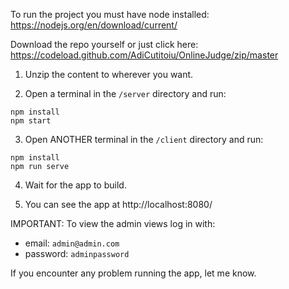 To run the project you must have node installed:  
https://nodejs.org/en/download/current/

Download the repo yourself or just click here:  
https://codeload.github.com/AdiCutitoiu/OnlineJudge/zip/master

1. Unzip the content to wherever you want.

2. Open a terminal in the `/server` directory and run:
```
npm install
npm start
```

3. Open ANOTHER terminal in the `/client` directory and run:
```
npm install
npm run serve
```

4. Wait for the app to build.

5. You can see the app at http://localhost:8080/

IMPORTANT: To view the admin views log in with:
- email:    `admin@admin.com`
- password: `adminpassword`

If you encounter any problem running the app, let me know.
